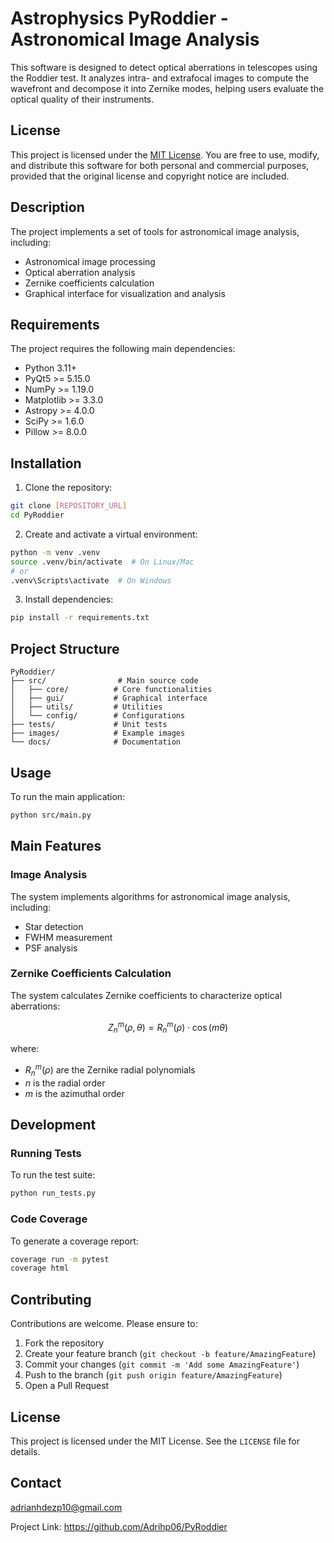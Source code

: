 # Astrophysics PyRoddier - Astronomical Image Analysis

This software is designed to detect optical aberrations in telescopes using the Roddier test.
It analyzes intra- and extrafocal images to compute the wavefront and decompose it into Zernike modes, helping users evaluate the optical quality of their instruments.

## License

This project is licensed under the [MIT License](./LICENSE).
You are free to use, modify, and distribute this software for both personal and commercial purposes, provided that the original license and copyright notice are included.


## Description

The project implements a set of tools for astronomical image analysis, including:

- Astronomical image processing
- Optical aberration analysis
- Zernike coefficients calculation
- Graphical interface for visualization and analysis

## Requirements

The project requires the following main dependencies:

- Python 3.11+
- PyQt5 >= 5.15.0
- NumPy >= 1.19.0
- Matplotlib >= 3.3.0
- Astropy >= 4.0.0
- SciPy >= 1.6.0
- Pillow >= 8.0.0

## Installation

1. Clone the repository:
```bash
git clone [REPOSITORY_URL]
cd PyRoddier
```

2. Create and activate a virtual environment:
```bash
python -m venv .venv
source .venv/bin/activate  # On Linux/Mac
# or
.venv\Scripts\activate  # On Windows
```

3. Install dependencies:
```bash
pip install -r requirements.txt
```

## Project Structure

```
PyRoddier/
├── src/                # Main source code
│   ├── core/          # Core functionalities
│   ├── gui/           # Graphical interface
│   ├── utils/         # Utilities
│   └── config/        # Configurations
├── tests/             # Unit tests
├── images/            # Example images
└── docs/              # Documentation
```

## Usage

To run the main application:

```bash
python src/main.py
```

## Main Features

### Image Analysis

The system implements algorithms for astronomical image analysis, including:

- Star detection
- FWHM measurement
- PSF analysis

### Zernike Coefficients Calculation

The system calculates Zernike coefficients to characterize optical aberrations:

$$
Z_n^m(\rho, \theta) = R_n^m(\rho) \cdot \cos(m\theta)
$$

where:
- $R_n^m(\rho)$ are the Zernike radial polynomials
- $n$ is the radial order
- $m$ is the azimuthal order

## Development

### Running Tests

To run the test suite:

```bash
python run_tests.py
```

### Code Coverage

To generate a coverage report:

```bash
coverage run -m pytest
coverage html
```

## Contributing

Contributions are welcome. Please ensure to:

1. Fork the repository
2. Create your feature branch (`git checkout -b feature/AmazingFeature`)
3. Commit your changes (`git commit -m 'Add some AmazingFeature'`)
4. Push to the branch (`git push origin feature/AmazingFeature`)
5. Open a Pull Request

## License

This project is licensed under the MIT License. See the `LICENSE` file for details.

## Contact

adrianhdezp10@gmail.com

Project Link: https://github.com/Adrihp06/PyRoddier